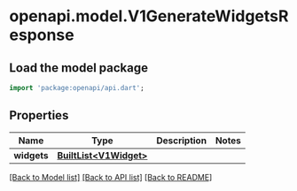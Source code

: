 # openapi.model.V1GenerateWidgetsResponse

## Load the model package
```dart
import 'package:openapi/api.dart';
```

## Properties
Name | Type | Description | Notes
------------ | ------------- | ------------- | -------------
**widgets** | [**BuiltList&lt;V1Widget&gt;**](V1Widget.md) |  | 

[[Back to Model list]](../README.md#documentation-for-models) [[Back to API list]](../README.md#documentation-for-api-endpoints) [[Back to README]](../README.md)


